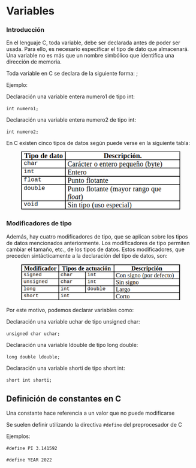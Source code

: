 # Variables

### Introducción

En el lenguaje C, toda variable, debe ser declarada antes de poder ser usada. Para ello, es necesario especificar el tipo de dato que almacenará. Una variable no es más que un nombre simbólico que identifica una dirección de memoria.

Toda variable en C se declara de la siguiente forma: ;

Ejemplo:

Declaración una variable entera numero1 de tipo int:

`int numero1;`

Declaración una variable entera numero2 de tipo int:

`int numero2;`

En C existen cinco tipos de datos según puede verse en la siguiente tabla:

<figure><img src="../../../.gitbook/assets/image (10).png" alt=""><figcaption></figcaption></figure>

### Modificadores de tipo

Además, hay cuatro modificadores de tipo, que se aplican sobre los tipos de datos mencionados anteriormente. Los modificadores de tipo permiten cambiar el tamaño, etc., de los tipos de datos. Estos modificadores, que preceden sintácticamente a la declaración del tipo de datos, son:

<figure><img src="../../../.gitbook/assets/image (4).png" alt=""><figcaption></figcaption></figure>

Por este motivo, podemos declarar variables como:

Declaración una variable uchar de tipo unsigned char:

`unsigned char uchar;`

Declaración una variable ldouble de tipo long double:

`long double ldouble;`

Declaración una variable shorti de tipo short int:

`short int shorti;`

## Definición de constantes en C

Una constante hace referencia a un valor que no puede modificarse

Se suelen definir utilizando la directiva `#define` del preprocesador de C

Ejemplos:

`#define PI 3.141592`

`#define YEAR 2022`

